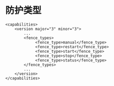 # 防护类型

             
    <capabilities>
        <version major="3" minor="3">
            ...
            <fence_types>
                 <fence_type>manual</fence_type>
                 <fence_type>restart</fence_type>
                 <fence_type>start</fence_type>
                 <fence_type>stop</fence_type>
                 <fence_type>status</fence_type>
            </fence_types>
            ...
        </version>
    </capabilities>
             
          

